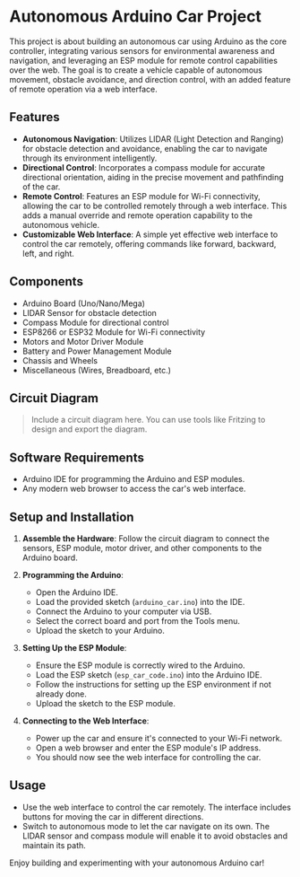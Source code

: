 # Autonomous Arduino Car Project

This project is about building an autonomous car using Arduino as the core controller, integrating various sensors for environmental awareness and navigation, and leveraging an ESP module for remote control capabilities over the web. The goal is to create a vehicle capable of autonomous movement, obstacle avoidance, and direction control, with an added feature of remote operation via a web interface.

## Features

- **Autonomous Navigation**: Utilizes LIDAR (Light Detection and Ranging) for obstacle detection and avoidance, enabling the car to navigate through its environment intelligently.
- **Directional Control**: Incorporates a compass module for accurate directional orientation, aiding in the precise movement and pathfinding of the car.
- **Remote Control**: Features an ESP module for Wi-Fi connectivity, allowing the car to be controlled remotely through a web interface. This adds a manual override and remote operation capability to the autonomous vehicle.
- **Customizable Web Interface**: A simple yet effective web interface to control the car remotely, offering commands like forward, backward, left, and right.

## Components

- Arduino Board (Uno/Nano/Mega)
- LIDAR Sensor for obstacle detection
- Compass Module for directional control
- ESP8266 or ESP32 Module for Wi-Fi connectivity
- Motors and Motor Driver Module
- Battery and Power Management Module
- Chassis and Wheels
- Miscellaneous (Wires, Breadboard, etc.)

## Circuit Diagram

> Include a circuit diagram here. You can use tools like Fritzing to design and export the diagram.

## Software Requirements

- Arduino IDE for programming the Arduino and ESP modules.
- Any modern web browser to access the car's web interface.

## Setup and Installation

1. **Assemble the Hardware**: Follow the circuit diagram to connect the sensors, ESP module, motor driver, and other components to the Arduino board.

2. **Programming the Arduino**:
    - Open the Arduino IDE.
    - Load the provided sketch (`arduino_car.ino`) into the IDE.
    - Connect the Arduino to your computer via USB.
    - Select the correct board and port from the Tools menu.
    - Upload the sketch to your Arduino.

3. **Setting Up the ESP Module**:
    - Ensure the ESP module is correctly wired to the Arduino.
    - Load the ESP sketch (`esp_car_code.ino`) into the Arduino IDE.
    - Follow the instructions for setting up the ESP environment if not already done.
    - Upload the sketch to the ESP module.

4. **Connecting to the Web Interface**:
    - Power up the car and ensure it's connected to your Wi-Fi network.
    - Open a web browser and enter the ESP module's IP address.
    - You should now see the web interface for controlling the car.

## Usage

- Use the web interface to control the car remotely. The interface includes buttons for moving the car in different directions.
- Switch to autonomous mode to let the car navigate on its own. The LIDAR sensor and compass module will enable it to avoid obstacles and maintain its path.


Enjoy building and experimenting with your autonomous Arduino car!
